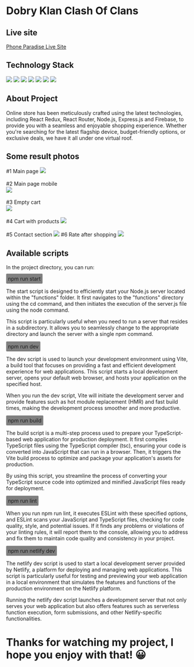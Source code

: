 # Dobry Klan Clash Of Clans

## Live site

<a href="https://phoneparadise.netlify.app/">Phone Paradise Live Site</a>

## Technology Stack

<img src="https://img.shields.io/badge/React-%2320232a.svg?style=for-the-badge&logo=react&logoColor=%2361DAFB" />
<img src="https://img.shields.io/badge/TypeScript-%2320232a.svg?style=for-the-badge&logo=typescript&logoColor=%3178C6" />
<img src="https://img.shields.io/badge/Node.js-%2320232a.svg?style=for-the-badge&logo=node.js&logoColor=%339933" />
<img  src="https://img.shields.io/badge/Express.js-%2320232a.svg?style=for-the-badge&logo=express&logoColor=%white"/>
<img src="https://img.shields.io/badge/Redux-%2320232a.svg?style=for-the-badge&logo=redux&logoColor=%764ABC" />
 <img src="https://img.shields.io/badge/React%20Router-%2320232a.svg?style=for-the-badge&logo=react-router&logoColor=%CA4245" />
 <img src="https://img.shields.io/badge/Firebase-%2320232a.svg?style=for-the-badge&logo=firebase&logoColor=%FFA611" />

## About Project

Online store has been meticulously crafted using the latest technologies, including React Redux, React Router, Node.js, Express.js and Firebase, to provide you with a seamless and enjoyable shopping experience. Whether you're searching for the latest flagship device, budget-friendly options, or exclusive deals, we have it all under one virtual roof.

## Some result photos

#1 Main page
<img src="./public/result1.jfif" />
<br /> <br />
#2 Main page mobile
<br />
<img src="./public/result2.jfif" />
<br /> <br />
#3 Empty cart
<br />
<img src="./public/result3.jfif" />
<br /> <br />
#4 Cart with products
<img src="./public/result4.jfif" />
<br /> <br />
#5 Contact section
<img src="./public/result5.jfif" />
#6 Rate after shopping
<img src="./public/result6.jfif" />

## Available scripts

In the project directory, you can run:

<span style="background-color: grey; padding: 5px; border-radius: 2px">npm run start</span>
<br /><br />
The start script is designed to efficiently start your Node.js server located within the "functions" folder. It first navigates to the "functions" directory using the cd command, and then initiates the execution of the server.js file using the node command.

This script is particularly useful when you need to run a server that resides in a subdirectory. It allows you to seamlessly change to the appropriate directory and launch the server with a single npm command.
<br /><br />
<span style="background-color: grey; padding: 5px; border-radius: 2px">npm run dev</span>
<br /><br />
The dev script is used to launch your development environment using Vite, a build tool that focuses on providing a fast and efficient development experience for web applications. This script starts a local development server, opens your default web browser, and hosts your application on the specified host.

When you run the dev script, Vite will initiate the development server and provide features such as hot module replacement (HMR) and fast build times, making the development process smoother and more productive.
<br /><br />
<span style="background-color: grey; padding: 5px; border-radius: 2px">npm run build</span>
<br /><br />
The build script is a multi-step process used to prepare your TypeScript-based web application for production deployment. It first compiles TypeScript files using the TypeScript compiler (tsc), ensuring your code is converted into JavaScript that can run in a browser. Then, it triggers the Vite build process to optimize and package your application's assets for production.

By using this script, you streamline the process of converting your TypeScript source code into optimized and minified JavaScript files ready for deployment.
<br /><br />
<span style="background-color: grey; padding: 5px; border-radius: 2px">npm run lint</span>
<br /><br />
When you run npm run lint, it executes ESLint with these specified options, and ESLint scans your JavaScript and TypeScript files, checking for code quality, style, and potential issues. If it finds any problems or violations of your linting rules, it will report them to the console, allowing you to address and fix them to maintain code quality and consistency in your project.
<br /><br />
<span style="background-color: grey; padding: 5px; border-radius: 2px">npm run netlify dev</span>
<br /><br />
The netlify dev script is used to start a local development server provided by Netlify, a platform for deploying and managing web applications. This script is particularly useful for testing and previewing your web application in a local environment that simulates the features and functions of the production environment on the Netlify platform.

Running the netlify dev script launches a development server that not only serves your web application but also offers features such as serverless function execution, form submissions, and other Netlify-specific functionalities.

# Thanks for watching my project, I hope you enjoy with that! :grinning:

